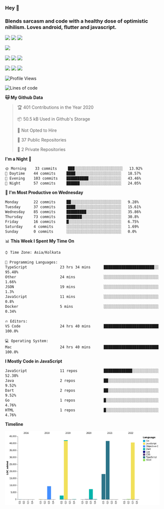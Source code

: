 
### Hey 👋
### Blends sarcasm and code with a healthy dose of optimistic nihilism. Loves android, flutter and javascript.


<img src="https://img.shields.io/badge/node.js%20-%2343853D.svg?&style=for-the-badge&logo=node.js&logoColor=white"/> <img src="https://img.shields.io/badge/javascript%20-%23323330.svg?&style=for-the-badge&logo=javascript&logoColor=%23F7DF1E"/> <img src="https://img.shields.io/badge/typescript%20-%23007ACC.svg?&style=for-the-badge&logo=typescript&logoColor=white"/>

<img src="https://img.shields.io/badge/python%20-%2314354C.svg?&style=for-the-badge&logo=python&logoColor=white"/>

<img src="https://img.shields.io/badge/go-%2300ADD8.svg?&style=for-the-badge&logo=go&logoColor=white"/> <img src="https://img.shields.io/badge/dart-%230175C2.svg?&style=for-the-badge&logo=dart&logoColor=white"/> <img src="https://img.shields.io/badge/express.js%20-%23404d59.svg?&style=for-the-badge"/>

<img src="https://img.shields.io/badge/react%20-%2320232a.svg?&style=for-the-badge&logo=react&logoColor=%2361DAFB"/> <img src ="https://img.shields.io/badge/postgres-%23316192.svg?&style=for-the-badge&logo=postgresql&logoColor=white"/> <img src ="https://img.shields.io/badge/MongoDB-%234ea94b.svg?&style=for-the-badge&logo=mongodb&logoColor=white"/>


 <!--START_SECTION:waka-->
![Profile Views](http://img.shields.io/badge/Profile%20Views-2-blue)

![Lines of code](https://img.shields.io/badge/From%20Hello%20World%20I%27ve%20Written-2.0%20million%20lines%20of%20code-blue)

**🐱 My Github Data** 

> 🏆 401 Contributions in the Year 2020
 > 
> 📦 50.5 kB Used in Github's Storage 
 > 
> 🚫 Not Opted to Hire
 > 
> 📜 37 Public Repositories
 > 
> 🔑 2 Private Repositories 

**I'm a Night 🦉** 

```text
🌞 Morning    33 commits     ███░░░░░░░░░░░░░░░░░░░░░░   13.92% 
🌆 Daytime    44 commits     ████░░░░░░░░░░░░░░░░░░░░░   18.57% 
🌃 Evening    103 commits    ██████████░░░░░░░░░░░░░░░   43.46% 
🌙 Night      57 commits     ██████░░░░░░░░░░░░░░░░░░░   24.05%

```
📅 **I'm Most Productive on Wednesday** 

```text
Monday       22 commits     ██░░░░░░░░░░░░░░░░░░░░░░░   9.28% 
Tuesday      37 commits     ████░░░░░░░░░░░░░░░░░░░░░   15.61% 
Wednesday    85 commits     █████████░░░░░░░░░░░░░░░░   35.86% 
Thursday     73 commits     ███████░░░░░░░░░░░░░░░░░░   30.8% 
Friday       16 commits     █░░░░░░░░░░░░░░░░░░░░░░░░   6.75% 
Saturday     4 commits      ░░░░░░░░░░░░░░░░░░░░░░░░░   1.69% 
Sunday       0 commits      ░░░░░░░░░░░░░░░░░░░░░░░░░   0.0%

```


📊 **This Week I Spent My Time On** 

```text
⌚︎ Time Zone: Asia/Kolkata

💬 Programming Languages: 
TypeScript               23 hrs 34 mins      ███████████████████████░░   95.48% 
Other                    24 mins             ░░░░░░░░░░░░░░░░░░░░░░░░░   1.66% 
JSON                     19 mins             ░░░░░░░░░░░░░░░░░░░░░░░░░   1.3% 
JavaScript               11 mins             ░░░░░░░░░░░░░░░░░░░░░░░░░   0.8% 
Docker                   5 mins              ░░░░░░░░░░░░░░░░░░░░░░░░░   0.34%

🔥 Editors: 
VS Code                  24 hrs 40 mins      █████████████████████████   100.0%

💻 Operating System: 
Mac                      24 hrs 40 mins      █████████████████████████   100.0%

```

**I Mostly Code in JavaScript** 

```text
JavaScript               11 repos            █████████████░░░░░░░░░░░░   52.38% 
Java                     2 repos             ██░░░░░░░░░░░░░░░░░░░░░░░   9.52% 
Dart                     2 repos             ██░░░░░░░░░░░░░░░░░░░░░░░   9.52% 
Go                       1 repos             █░░░░░░░░░░░░░░░░░░░░░░░░   4.76% 
HTML                     1 repos             █░░░░░░░░░░░░░░░░░░░░░░░░   4.76%

```


**Timeline**

![Chart not found](https://github.com/MohammedAkhil/MohammedAkhil/blob/master/charts/bar_graph.png) 


<!--END_SECTION:waka-->


<!--
**MohammedAkhil/MohammedAkhil** is a ✨ _special_ ✨ repository because its `README.md` (this file) appears on your GitHub profile.

Here are some ideas to get you started:

- 🔭 I’m currently working on ...
- 🌱 I’m currently learning ...
- 👯 I’m looking to collaborate on ...
- 🤔 I’m looking for help with ...
- 💬 Ask me about ...
- 📫 How to reach me: ...
- 😄 Pronouns: ...
- ⚡ Fun fact: ...
-->


